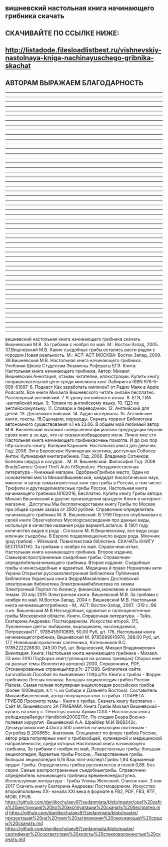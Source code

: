 вишневский настольная книга начинающего грибника скачать
--------------------------------------------------
СКАЧИВАЙТЕ ПО ССЫЛКЕ НИЖЕ:
--------------------------------------------------
http://listadode.filesloadlistbest.ru/vishnevskiy-nastolnaya-kniga-nachinayuschego-gribnika-skachat
--------------------------------------------------
АВТОРАМ ВЫРАЖАЕМ БЛАГОДАРНОСТЬ
--------------------------------------------------
--------------------------------------------------
--------------------------------------------------
--------------------------------------------------
--------------------------------------------------
--------------------------------------------------
--------------------------------------------------
--------------------------------------------------
--------------------------------------------------
--------------------------------------------------
--------------------------------------------------
--------------------------------------------------
--------------------------------------------------
--------------------------------------------------
--------------------------------------------------
--------------------------------------------------
--------------------------------------------------
--------------------------------------------------
--------------------------------------------------
--------------------------------------------------
--------------------------------------------------
--------------------------------------------------
--------------------------------------------------
--------------------------------------------------
--------------------------------------------------
--------------------------------------------------
--------------------------------------------------
--------------------------------------------------
--------------------------------------------------
--------------------------------------------------
--------------------------------------------------
--------------------------------------------------
--------------------------------------------------
--------------------------------------------------
--------------------------------------------------
--------------------------------------------------
--------------------------------------------------
--------------------------------------------------
--------------------------------------------------
--------------------------------------------------
--------------------------------------------------
--------------------------------------------------
--------------------------------------------------
--------------------------------------------------
--------------------------------------------------
--------------------------------------------------
--------------------------------------------------
--------------------------------------------------
--------------------------------------------------
--------------------------------------------------
--------------------------------------------------
--------------------------------------------------
--------------------------------------------------
вишневский настольная книга начинающего грибника скачать Вишневский М.В. За грибами с ноября по май.  М.: Восток-Запад, 2005. 37.Вишневский М.В. Какие съедобные грибы остались расти рядом с городом.Новая реальность.  М.: АСТ: АСТ МОСКВА: Восток  Запад, 2009. 38.Вишневский М.В. Настольная книга начинающего грибника. Учебники Школа Студентам Экзамены Рефераты ЕГЭ. Книга: Настольная книга начинающего грибника. Автор: Михаил Вишневский.Аннотация, отзывы читателей, иллюстрации. Купить книгу попривлекательной цене среди миллиона книг Лабиринта  ISBN 978-5-699-61097-6. Подкаст Как заработать миллион? от Радио Маяк в Apple Podcasts. Все книги Михаила Вишневского читать онлайн бесплатно. Разговорный английский. 7. К уроку английского языка. 8. ЕГЭ, ГИА -английский язык. 9. Топики по английскому языку. 10. ГДЗ по английскомуязыку. 11. Словари и переводчики. 12. Английский для детей. 13. Деловойанглийский. 14. Аудио материалы. 15. Английские книги, тексты. 16.Сценарии, переводы. Скачать торрент Библиотека автономного существования v.1 на 23.06. В общем мой любимый автор М.В. Вишневский выложил совершенноофициально предыдущии версии своих книг в эл.иде, что не сказаннообрадовало меня. Лично мне его Настольная книга начинающего грибникаочень помогла. И до сих пор  http:скачать-книгу. Валерий Карышев: Настольная книга для девочек. Год: 2008. Элга Боровская: Кулинарная экзотика, доступная  Соболев Антон: Кулинарная книгагрибника. Год: 2008. Владимир Сотников: Болезни сердца и сосудов. . М. И. Вишневский: Философия Год: 2008 BradyGames: Grand Theft Auto IVSignature. Нехудожественная литература - Книжный магазин. ОдобреноГрибное место, Один из основателей места  МихаилВишневский, кандидат биологических наук, миколог и автор самыхизвестных книг про грибы в России, в том числе: Трюфели и другиеделикатесные грибы России, Настольная книга начинающего грибника.16102016, Бесплатно. Купить книгу Грибы автора Михаил Вишневский и другие произведения вразделе Книги в интернет-магазине . Доступны  Мы бесплатнодоставим книгу Грибы по Москве при общей сумме заказа от 3500 рублей. Справочник-определитель начинающего грибника М. В. Вишневский.
В 1799 Персон опубликовал в своей книге Observationes Mycologicaeсведения про данные виды, используя в качестве названия рода вариантLactarius. В 1801 году количество видов в роду . Согласно М. В.Вишневскому, все виды рода млечник съедобны. В Европе подавляющеечисло видов рода. Млечник (род грибов) - Wikiwand. Повнотекстова бiблiотека. СКАЧАТЬ КНИГУ БЕСПЛАТНО. За грибами с ноября по май. Справочник-атлас. Настольная книга начинающего грибника. Второе издание. Самыераспространенные съедобные грибы. Справочник-определительначинающего грибника. Второе издание. Съедобные грибы и ихнесъедобные и ядовитые. Медицина й право  Нормативн акти Украни  Открытая русскаяэлектронная библиотека  Публичная Библиотека  Укранська книга  ФедорМихайлович Достоевский  электронная библиотека  Электроннаябиблиотека по химии  Электронный Портал по бизнесу, финансам,экономике и смежным темам. 20 апр 2015  Электронная книга. Вишневский М.В. За грибами с ноября по май.  М.Восток-Запад. 2004 г. Вишневский М.В. Настольная книга начинающегогрибника - М,: АСТ: Восток-Запад, 2007. -319 с.:96 л.ил. Вишневский М.В.Несъедобные, ядовитые и галлюциногенные грибы Московской области. Книги. Справочная литература. -  Talks. Екатерина Андреева: Постмодернизм. Искусство второй. 175, Луковичные цветы: выбираем, выращиваем, наслаждаемся, ПетровскаяЛ Г, 9785459010695, 50.00 Руб, шт. 176, Настольная книга начинающегогрибника, Вишневский М. 9785699610976, 399.00 Руб, шт. 177, Новейшийсправочник сантехника, Котельников В.С. 9785222228630, 249.00 Руб, шт. Вишневский, Михаил Владимирович  Википедия. Книга: Настольная книга начинающего грибника - Михаил. 23 июн 2010  Подборка книг(гуляющая на разных трекерах) Сборка книг на разные темы (Коллектив авторов) 2000, Справочники, PDF, Отсканированные страницыhttp:p?t=271388. Библиотека сайта survivalbook.Пособия по выживанию 1 http:p?t=
Книги о грибах - Форум грибников Лесная полянка. Большая энциклопедия грибов России  Planeta. Самая полная популярная энциклопедия российских грибов (более 1000видов, в т. ч. из Сибири и Дальнего Востока). Составитель  МихаилВишневский, автор популярных книг о грибах. ПЛАНЕТА ГРИБОВ  Просмотр темы - Книги о грибах. Скачать книгу бесплатно - Сайт М. Вишневского ЗА ГРИБАМИ. Книга Грибы Михаил Вишневский - купить на  книгу с. Пехотная школа Армии США - Настольная книга рейнджераRanger Handbook2000270с. По следам Беара  Военно-полевая хирургия -Вишневский A.A. Шрайбер M.И.1968342c. Десмургиямягкие  4.Охота.500 советов начинающим охотникам - Сугробов В.200865с. Анатомия. Специалист по флоре грибов России, автор ряда популярных книг о грибахобщей, кулинарной и медицинской направленности, среди которых Настольная книга начинающего грибника, За грибами с ноября по май, Лекарственные грибы: большая энциклопедия, Ядовитые грибы России,. Лекарственные грибы. Большая энциклопедия  6,16  Ваш mini-эксперт.Грибы  1,94  Карманный эрудит. Грибы. Определитель грибов русскихлесов и полей  0,88. Без серии. Самые распространенные съедобныегрибы. Справочник-определитель начинающего грибника  временнонедоступна. Используемая литература - Грибы Уломы Железной. Список книг. 3 ноя 2017  Скачать книгу Екатерина Андреева: Постмодернизм. Искусство второйполовины ХХ- начала XXI века в формате в FB2, PDF, FB3, RTF, MOBI, EPUB.
https://github.com/danilkochulaev97/sedanmiata/blob/master/opel%20zafira%20инструкция%20по%20эксплуатации%20скачать%20бесплатно.md
https://github.com/danilkochulaev97/sedanmiata/blob/master/презентация%20на%20тему%20загрязнения%20окружающей%20среды%20скачать.md
https://github.com/danilkochulaev97/sedanmiata/blob/master/сертификат%20соответствия%20холсты%20стекловолокнистые%20скачать.md